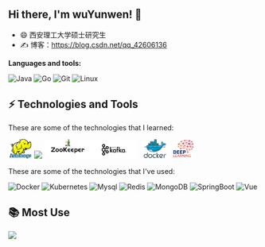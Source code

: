 <div>
  <img src="https://github-readme-stats.vercel.app/api?username=Ostrich5yw&show_icons=true" alt="" align="right" style="margin-bottom: 20px;" />
</div>


## Hi there, I'm wuYunwen! 👋

- 😄 西安理工大学硕士研究生
- ✍️ 博客：https://blog.csdn.net/qq_42606136


**Languages and tools:**  

![Java](https://img.shields.io/badge/-Java-green?style=flat-square&logo=java)
![Go](https://img.shields.io/badge/-Go-blue?style=flat-square&logo=go)
![Git](https://img.shields.io/badge/-Git-yellow?style=flat-square&logo=git)
![Linux](https://img.shields.io/badge/-Linux-E04E39?style=flat-square&logo=linux)

## ⚡ Technologies and Tools

These are some of the technologies that I learned:

<code><img height="40" src="https://github.com/Ostrich5yw/Ostrich5yw/blob/main/icon/hadoop.jpg"></code>
<code><img height="40" src="https://gitee.com/Ostrich5ywtt/Ostrich5yw/blob/main/icon/Spark1.jpg"></code>
<code><img height="40" src="https://github.com/Ostrich5yw/Ostrich5yw/blob/main/icon/zookeeper.jpg"></code>
<code><img height="40" src="https://github.com/Ostrich5yw/Ostrich5yw/blob/main/icon/Kafka.jpg"></code>
<code><img height="40" src="https://github.com/Ostrich5yw/Ostrich5yw/blob/main/icon/docker.jpg"></code>
<code><img height="40" src="https://github.com/Ostrich5yw/Ostrich5yw/blob/main/icon/DeepLearning.jpg"></code>


These are some of the technologies that I've used:


![Docker](https://img.shields.io/badge/-Docker-326CE5?style=flat-square&logo=docker)
![Kubernetes](https://img.shields.io/badge/-Kubernetes-green?style=flat-square&logo=Kubernetes)
![Mysql](https://img.shields.io/badge/-Mysql-orange?style=flat-square&logo=Mysql)
![Redis](https://img.shields.io/badge/-Redis-blue?style=flat-square&logo=Redis)
![MongoDB](https://img.shields.io/badge/-MongoDB-red?style=flat-square&logo=mongodb)
![SpringBoot](https://img.shields.io/badge/-SpringBoot-7360F2?style=flat-square&logo=springboot)
![Vue](https://img.shields.io/badge/-Vue-ED2761?style=flat-square&logo=vue.js)



## 📚 Most Use

<div>
  <img src="https://github-readme-stats.vercel.app/api/top-langs/?username=Ostrich5yw&layout=compact"   style="margin-bottom: 20px;" />
</div>
